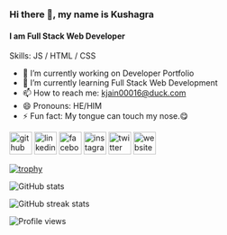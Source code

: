### Hi there 👋, my name is Kushagra
#### I am Full Stack Web Developer

Skills: JS / HTML / CSS

- 🔭 I’m currently working on Developer Portfolio 
- 🌱 I’m currently learning Full Stack Web Development 
- 📫 How to reach me: kjain00016@duck.com 
- 😄 Pronouns: HE/HIM 
- ⚡ Fun fact: My tongue can touch my nose.😋 


[<img src='https://cdn.jsdelivr.net/npm/simple-icons@3.0.1/icons/github.svg' alt='github' height='40'>](https://github.com/kushagrajain16)  [<img src='https://cdn.jsdelivr.net/npm/simple-icons@3.0.1/icons/linkedin.svg' alt='linkedin' height='40'>](https://www.linkedin.com/in/kushagra-jain-881b99227/)  [<img src='https://cdn.jsdelivr.net/npm/simple-icons@3.0.1/icons/facebook.svg' alt='facebook' height='40'>](https://www.facebook.com/KushagraJ16)  [<img src='https://cdn.jsdelivr.net/npm/simple-icons@3.0.1/icons/instagram.svg' alt='instagram' height='40'>](https://www.instagram.com/kushagrajain_16/)  [<img src='https://cdn.jsdelivr.net/npm/simple-icons@3.0.1/icons/twitter.svg' alt='twitter' height='40'>](https://twitter.com/kushagrajain_16)  [<img src='https://cdn.jsdelivr.net/npm/simple-icons@3.0.1/icons/icloud.svg' alt='website' height='40'>](kushagrajain16.github.io)  

[![trophy](https://github-profile-trophy.vercel.app/?username=kushagrajain16)](https://github.com/ryo-ma/github-profile-trophy)

![GitHub stats](https://github-readme-stats.vercel.app/api?username=kushagrajain16&show_icons=true)  

![GitHub streak stats](https://streak-stats.demolab.com/?user=kushagrajain16)  

![Profile views](https://gpvc.arturio.dev/kushagrajain16)  

<script src="https://tryhackme.com/badge/1562726"></script>

